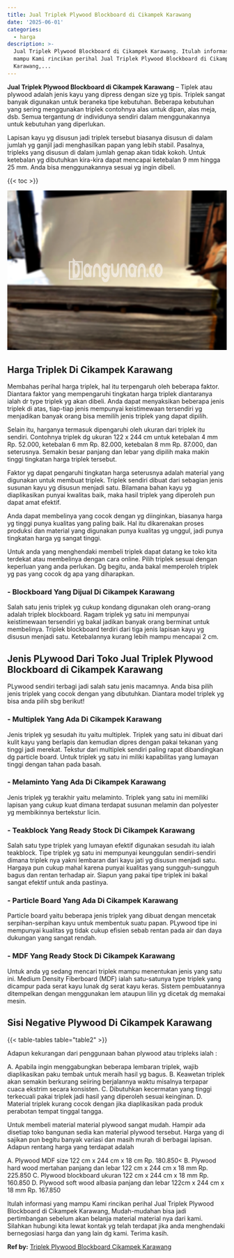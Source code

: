 ```yaml
---
title: Jual Triplek Plywood Blockboard di Cikampek Karawang
date: '2025-06-01'
categories:
  - harga
description: >-
  Jual Triplek Plywood Blockboard di Cikampek Karawang. Itulah informasi yang
  mampu Kami rincikan perihal Jual Triplek Plywood Blockboard di Cikampek
  Karawang,...
---
```


**Jual Triplek Plywood Blockboard di Cikampek Karawang** – Tiplek atau plywood adalah jenis kayu yang dipress dengan size yg tipis. Triplek sangat banyak digunakan untuk beraneka tipe kebutuhan. Beberapa kebutuhan yang sering menggunakan triplek contohnya alas untuk dipan, alas meja, dsb. Semua tergantung dr individunya sendiri dalam menggunakannya untuk kebutuhan yang diperlukan.

Lapisan kayu yg disusun jadi triplek tersebut biasanya disusun di dalam jumlah yg ganjil jadi menghasilkan papan yang lebih stabil. Pasalnya, tripleks yang disusun di dalam jumlah genap akan tidak kokoh. Untuk ketebalan yg dibutuhkan kira-kira dapat mencapai ketebalan 9 mm hingga 25 mm. Anda bisa menggunakannya sesuai yg ingin dibeli.

{{< toc >}}

![Jual Triplek Plywood Blockboard di Cikampek Karawang](/images/jual-triplek-murah-47.png)

## Harga Triplek Di Cikampek Karawang

Membahas perihal harga triplek, hal itu terpengaruh oleh beberapa faktor. Diantara faktor yang mempengaruhi tingkatan harga triplek diantaranya ialah dr type triplek yg akan dibeli. Anda dapat menyaksikan beberapa jenis triplek di atas, tiap-tiap jenis mempunyai keistimewaan tersendiri yg menjadikan banyak orang bisa memilih jenis triplek yang dapat dipilih.

Selain itu, harganya termasuk dipengaruhi oleh ukuran dari triplek itu sendiri. Contohnya triplek dg ukuran 122 x 244 cm untuk ketebalan 4 mm Rp. 52.000, ketebalan 6 mm Rp. 82.000, ketebalan 8 mm Rp. 87.000, dan seterusnya. Semakin besar panjang dan lebar yang dipilih maka makin tinggi tingkatan harga triplek tersebut.

Faktor yg dapat pengaruhi tingkatan harga seterusnya adalah material yang digunakan untuk membuat triplek. Triplek sendiri dibuat dari sebagian jenis susunan kayu yg disusun menjadi satu. Bilamana bahan kayu yg diaplikasikan punyai kwalitas baik, maka hasil triplek yang diperoleh pun dapat amat efektif.

Anda dapat membelinya yang cocok dengan yg diinginkan, biasanya harga yg tinggi punya kualitas yang paling baik. Hal itu dikarenakan proses produksi dan material yang digunakan punya kualitas yg unggul, jadi punya tingkatan harga yg sangat tinggi.

Untuk anda yang menghendaki membeli triplek dapat datang ke toko kita terdekat atau membelinya dengan cara online. Pilih triplek sesuai dengan keperluan yang anda perlukan. Dg begitu, anda bakal memperoleh triplek yg pas yang cocok dg apa yang diharapkan.

### \- Blockboard Yang Dijual Di Cikampek Karawang

Salah satu jenis triplek yg cukup kondang digunakan oleh orang-orang adalah triplek blockboard. Ragam triplek yg satu ini mempunyai keistimewaan tersendiri yg bakal jadikan banyak orang berminat untuk membelinya. Triplek blockboard terdiri dari tiga jenis lapisan kayu yg disusun menjadi satu. Ketebalannya kurang lebih mampu mencapai 2 cm.

## Jenis PLywood Dari Toko Jual Triplek Plywood Blockboard di Cikampek Karawang

PLywood sendiri terbagi jadi salah satu jenis macamnya. Anda bisa pilih jenis triplek yang cocok dengan yang dibutuhkan. Diantara model triplek yg bisa anda pilih sbg berikut!

### \- Multiplek Yang Ada Di Cikampek Karawang

Jenis triplek yg sesudah itu yaitu multiplek. Triplek yang satu ini dibuat dari kulit kayu yang berlapis dan kemudian dipres dengan pakai tekanan yang tinggi jadi merekat. Tekstur dari multiplek sendiri paling rapat dibandingkan dg particle board. Untuk triplek yg satu ini miliki kapabilitas yang lumayan tinggi dengan tahan pada basah.

### \- Melaminto Yang Ada Di Cikampek Karawang

Jenis triplek yg terakhir yaitu melaminto. Triplek yang satu ini memiliki lapisan yang cukup kuat dimana terdapat susunan melamin dan polyester yg membikinnya bertekstur licin.

### \- Teakblock Yang Ready Stock Di Cikampek Karawang

Salah satu type triplek yang lumayan efektif digunakan sesudah itu ialah teakblock. Tipe triplek yg satu ini mempunyai keunggulan sendiri-sendiri dimana triplek nya yakni lembaran dari kayu jati yg disusun menjadi satu. Hargaya pun cukup mahal karena punyai kualitas yang sungguh-sungguh bagus dan rentan terhadap air. Siapun yang pakai tipe triplek ini bakal sangat efektif untuk anda pastinya.

### \- Particle Board Yang Ada Di Cikampek Karawang

Particle board yaitu beberapa jenis triplek yang dibuat dengan mencetak serpihan-serpihan kayu untuk membentuk suatu papan. PLywood tipe ini mempunyai kualitas yg tidak cukup efisien sebab rentan pada air dan daya dukungan yang sangat rendah.

### \- MDF Yang Ready Stock Di Cikampek Karawang

Untuk anda yg sedang mencari triplek mampu menentukan jenis yang satu ini. Medium Density Fiberboard (MDF) ialah satu-satunya type triplek yang dicampur pada serat kayu lunak dg serat kayu keras. Sistem pembuatannya ditempelkan dengan menggunakan lem ataupun lilin yg dicetak dg memakai mesin.

## Sisi Negative Plywood Di Cikampek Karawang

{{< table-tables table="table2" >}}

Adapun kekurangan dari penggunaan bahan plywood atau tripleks ialah :

A. Apabila ingin menggabungkan beberapa lembaran triplek, wajib diaplikasikan paku tembak untuk meraih hasil yg bagus. B. Keawetan triplek akan semakin berkurang seiiring berjalannya waktu misalnya terpapar cuaca ekstrim secara konsisten. C. Dibutuhkan kecermatan yang tinggi terkecuali pakai triplek jadi hasil yang diperoleh sesuai keinginan. D. Material triplek kurang cocok dengan jika diaplikasikan pada produk perabotan tempat tinggal tangga.

Untuk membeli material material plywood sangat mudah. Hampir ada disetiap toko bangunan sedia kan material plywood tersebut. Harga yang di sajikan pun begitu banyak variasi dan masih murah di berbagai lapisan. Adapun rentang harga yang terdapat adalah

A. Plywood MDF size 122 cm x 244 cm x 18 cm Rp. 180.850< B. Plywood hard wood mertahan panjang dan lebar 122 cm x 244 cm x 18 mm Rp. 225.850 C. Plywood blockboard ukuran 122 cm x 244 cm x 18 mm Rp. 160.850 D. Plywood soft wood albasia panjang dan lebar 122cm x 244 cm x 18 mm Rp. 167.850

Itulah informasi yang mampu Kami rincikan perihal Jual Triplek Plywood Blockboard di Cikampek Karawang, Mudah-mudahan bisa jadi pertimbangan sebelum akan belanja material material nya dari kami. Silahkan hubungi kita lewat kontak yg telah terdapat jika anda menghendaki bernegosiasi harga dan yang lain dg kami. Terima kasih.

**Ref by:** [Triplek Plywood Blockboard Cikampek Karawang](https://id.wikipedia.org/wiki/Triplek)
